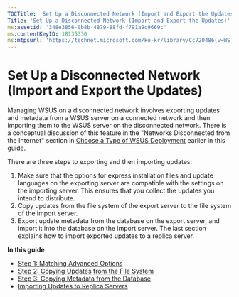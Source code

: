 ```yaml
---
TOCTitle: 'Set Up a Disconnected Network (Import and Export the Updates)'
Title: 'Set Up a Disconnected Network (Import and Export the Updates)'
ms:assetid: '348e3856-0b8b-4879-88fd-f791a9c9669c'
ms:contentKeyID: 18135330
ms:mtpsurl: 'https://technet.microsoft.com/ko-kr/library/Cc720486(v=WS.10)'
---
```


Set Up a Disconnected Network (Import and Export the Updates)
=============================================================

Managing WSUS on a disconnected network involves exporting updates and metadata from a WSUS server on a connected network and then importing them to the WSUS server on the disconnected network. There is a conceptual discussion of this feature in the "Networks Disconnected from the Internet" section in [Choose a Type of WSUS Deployment](https://technet.microsoft.com/12b665bc-07fa-4a4e-aed8-f970efe80c4c) earlier in this guide.

There are three steps to exporting and then importing updates:

1.  Make sure that the options for express installation files and update languages on the exporting server are compatible with the settings on the importing server. This ensures that you collect the updates you intend to distribute.
2.  Copy updates from the file system of the export server to the file system of the import server.
3.  Export update metadata from the database on the export server, and import it into the database on the import server. The last section explains how to import exported updates to a replica server.

**In this guide**

-   [Step 1: Matching Advanced Options](https://technet.microsoft.com/9c96ed35-70f0-4b4e-aa61-d10a5008cf07)
-   [Step 2: Copying Updates from the File System](https://technet.microsoft.com/4178a61f-46db-4560-b06e-8446f1fda64a)
-   [Step 3: Copying Metadata from the Database](https://technet.microsoft.com/3bf73f25-a1b6-4b43-8d24-0d2a062d3543)
-   [Importing Updates to Replica Servers](https://technet.microsoft.com/abdef829-fd1d-4c7d-a190-6437028dfef3)
